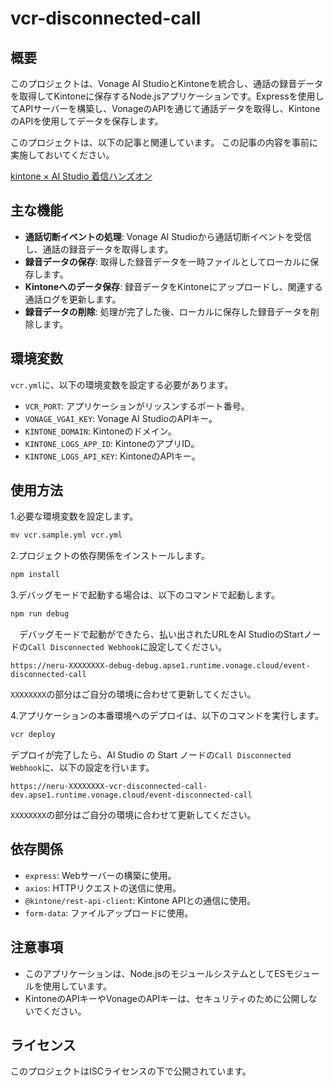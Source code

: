 # vcr-disconnected-call

## 概要

このプロジェクトは、Vonage AI StudioとKintoneを統合し、通話の録音データを取得してKintoneに保存するNode.jsアプリケーションです。Expressを使用してAPIサーバーを構築し、VonageのAPIを通じて通話データを取得し、KintoneのAPIを使用してデータを保存します。

このプロジェクトは、以下の記事と関連しています。
この記事の内容を事前に実施しておいてください。

[kintone × AI Studio 着信ハンズオン](https://zenn.dev/kwcplus/articles/kintone-incoming-agent)

## 主な機能

- **通話切断イベントの処理**: Vonage AI Studioから通話切断イベントを受信し、通話の録音データを取得します。
- **録音データの保存**: 取得した録音データを一時ファイルとしてローカルに保存します。
- **Kintoneへのデータ保存**: 録音データをKintoneにアップロードし、関連する通話ログを更新します。
- **録音データの削除**: 処理が完了した後、ローカルに保存した録音データを削除します。

## 環境変数

`vcr.yml`に、以下の環境変数を設定する必要があります。

- `VCR_PORT`: アプリケーションがリッスンするポート番号。
- `VONAGE_VGAI_KEY`: Vonage AI StudioのAPIキー。
- `KINTONE_DOMAIN`: Kintoneのドメイン。
- `KINTONE_LOGS_APP_ID`: KintoneのアプリID。
- `KINTONE_LOGS_API_KEY`: KintoneのAPIキー。

## 使用方法

1.必要な環境変数を設定します。

  ```bash
  mv vcr.sample.yml vcr.yml  
  ```
  
2.プロジェクトの依存関係をインストールします。

  ```bash
  npm install
  ```

3.デバッグモードで起動する場合は、以下のコマンドで起動します。

  ```bash
  npm run debug
  ```

　デバッグモードで起動ができたら、払い出されたURLをAI StudioのStartノードの`Call Disconnected Webhook`に設定してください。

`https://neru-XXXXXXXX-debug-debug.apse1.runtime.vonage.cloud/event-disconnected-call`

`XXXXXXXX`の部分はご自分の環境に合わせて更新してください。

4.アプリケーションの本番環境へのデプロイは、以下のコマンドを実行します。

  ```bash
  vcr deploy
  ```

デプロイが完了したら、AI Studio の Start ノードの`Call Disconnected Webhook`に、以下の設定を行います。

`https://neru-XXXXXXXX-vcr-disconnected-call-dev.apse1.runtime.vonage.cloud/event-disconnected-call`

`XXXXXXXX`の部分はご自分の環境に合わせて更新してください。

## 依存関係

- `express`: Webサーバーの構築に使用。
- `axios`: HTTPリクエストの送信に使用。
- `@kintone/rest-api-client`: Kintone APIとの通信に使用。
- `form-data`: ファイルアップロードに使用。

## 注意事項

- このアプリケーションは、Node.jsのモジュールシステムとしてESモジュールを使用しています。
- KintoneのAPIキーやVonageのAPIキーは、セキュリティのために公開しないでください。

## ライセンス

このプロジェクトはISCライセンスの下で公開されています。
